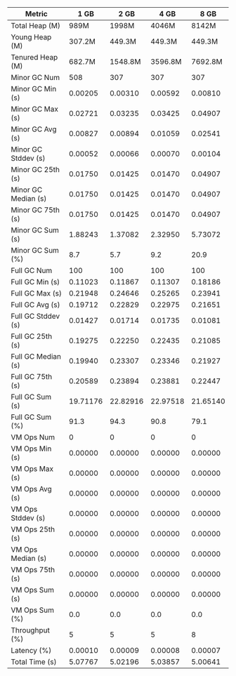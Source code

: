 | Metric | 1 GB | 2 GB | 4 GB | 8 GB |
|------|----|----|----|----|
| Total Heap (M) | 989M | 1998M | 4046M | 8142M |
| Young Heap (M) | 307.2M | 449.3M | 449.3M | 449.3M |
| Tenured Heap (M) | 682.7M | 1548.8M | 3596.8M | 7692.8M |
| Minor GC Num | 508 | 307 | 307 | 307 |
| Minor GC Min (s) | 0.00205 | 0.00310 | 0.00592 | 0.00810 |
| Minor GC Max (s) | 0.02721 | 0.03235 | 0.03425 | 0.04907 |
| Minor GC Avg (s) | 0.00827 | 0.00894 | 0.01059 | 0.02541 |
| Minor GC Stddev (s) | 0.00052 | 0.00066 | 0.00070 | 0.00104 |
| Minor GC 25th (s) | 0.01750 | 0.01425 | 0.01470 | 0.04907 |
| Minor GC Median (s) | 0.01750 | 0.01425 | 0.01470 | 0.04907 |
| Minor GC 75th (s) | 0.01750 | 0.01425 | 0.01470 | 0.04907 |
| Minor GC Sum (s) | 1.88243 | 1.37082 | 2.32950 | 5.73072 |
| Minor GC Sum (%) | 8.7 | 5.7 | 9.2 | 20.9 |
| Full GC Num | 100 | 100 | 100 | 100 |
| Full GC Min (s) | 0.11023 | 0.11867 | 0.11307 | 0.18186 |
| Full GC Max (s) | 0.21948 | 0.24646 | 0.25265 | 0.23941 |
| Full GC Avg (s) | 0.19712 | 0.22829 | 0.22975 | 0.21651 |
| Full GC Stddev (s) | 0.01427 | 0.01714 | 0.01735 | 0.01081 |
| Full GC 25th (s) | 0.19275 | 0.22250 | 0.22435 | 0.21085 |
| Full GC Median (s) | 0.19940 | 0.23307 | 0.23346 | 0.21927 |
| Full GC 75th (s) | 0.20589 | 0.23894 | 0.23881 | 0.22447 |
| Full GC Sum (s) | 19.71176 | 22.82916 | 22.97518 | 21.65140 |
| Full GC Sum (%) | 91.3 | 94.3 | 90.8 | 79.1 |
| VM Ops Num | 0 | 0 | 0 | 0 |
| VM Ops Min (s) | 0.00000 | 0.00000 | 0.00000 | 0.00000 |
| VM Ops Max (s) | 0.00000 | 0.00000 | 0.00000 | 0.00000 |
| VM Ops Avg (s) | 0.00000 | 0.00000 | 0.00000 | 0.00000 |
| VM Ops Stddev (s) | 0.00000 | 0.00000 | 0.00000 | 0.00000 |
| VM Ops 25th (s) | 0.00000 | 0.00000 | 0.00000 | 0.00000 |
| VM Ops Median (s) | 0.00000 | 0.00000 | 0.00000 | 0.00000 |
| VM Ops 75th (s) | 0.00000 | 0.00000 | 0.00000 | 0.00000 |
| VM Ops Sum (s) | 0.00000 | 0.00000 | 0.00000 | 0.00000 |
| VM Ops Sum (%) | 0.0 | 0.0 | 0.0 | 0.0 |
| Throughput (%) | 5 | 5 | 5 | 8 |
| Latency (%) | 0.00010 | 0.00009 | 0.00008 | 0.00007 |
| Total Time (s) | 5.07767 | 5.02196 | 5.03857 | 5.00641 |
